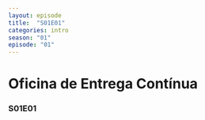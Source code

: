 ```yaml
---
layout: episode
title:  "S01E01"
categories: intro
season: "01"
episode: "01"
---
```

<h1>Oficina de Entrega Contínua</h1>
<h3>S01E01</h3>